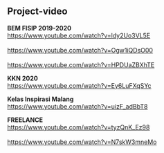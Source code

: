 <h2> Project-video </h2>

<b> BEM FISIP 2019-2020 </b>
<br> https://www.youtube.com/watch?v=ldy2Uo3VL5E </br>
<br> https://www.youtube.com/watch?v=Ogw1iQDsO00 </br>
<br> https://www.youtube.com/watch?v=HPDUaZBXhTE </br>

<b> KKN 2020 </b>
<br> https://www.youtube.com/watch?v=Ey6LuFXqSYc </br>

<b> Kelas Inspirasi Malang </b>
<br> https://www.youtube.com/watch?v=uizF_adBbT8 </br>

<b> FREELANCE </b>
<br> https://www.youtube.com/watch?v=tyzQnK_Ez98 </br>
<br> https://www.youtube.com/watch?v=N7skW3mneMo </br>
